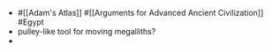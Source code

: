 - #[[Adam's Atlas]] #[[Arguments for Advanced Ancient Civilization]] #Egypt
- pulley-like tool for moving megalliths?
-